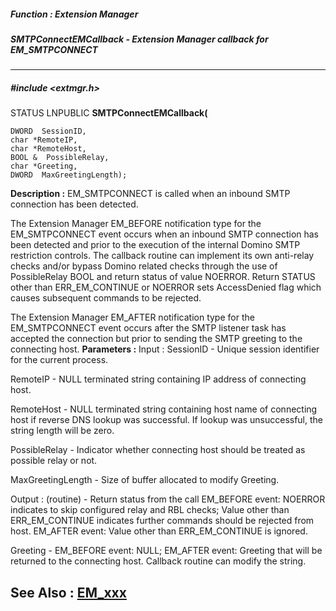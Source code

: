 ##### Function : Extension Manager
##### SMTPConnectEMCallback - Extension Manager callback for EM_SMTPCONNECT
---
##### #include <extmgr.h>
STATUS LNPUBLIC **SMTPConnectEMCallback(**

	DWORD  SessionID,
	char *RemoteIP,
	char *RemoteHost,
	BOOL &  PossibleRelay,
	char *Greeting,
	DWORD  MaxGreetingLength);
**Description :**
EM_SMTPCONNECT is called when an inbound SMTP connection has been detected.
	
The Extension Manager EM_BEFORE notification type for the EM_SMTPCONNECT event 
occurs when an inbound SMTP connection has been detected and prior to the 
execution of the internal Domino SMTP restriction controls.  The callback 
routine can implement its own anti-relay checks and/or bypass Domino related 
checks through the use of PossibleRelay BOOL and return status of value 
NOERROR.  Return STATUS other than ERR_EM_CONTINUE or NOERROR sets AccessDenied 
flag which causes subsequent commands to be rejected.  

The Extension Manager EM_AFTER notification type for the EM_SMTPCONNECT event 
occurs after the SMTP listener task has accepted the connection but prior to 
sending the SMTP greeting to the connecting host.
**Parameters :**
Input :
SessionID  -  Unique session identifier for the current process.

RemoteIP  -  NULL terminated string containing IP address of connecting host.

RemoteHost  -  NULL terminated string containing host name of connecting host if reverse DNS lookup was successful.  If lookup was unsuccessful, the string length will be zero. 

PossibleRelay  -  Indicator whether connecting host should be treated as possible relay or not.

MaxGreetingLength  -  Size of buffer allocated to modify Greeting.

Output :
(routine)  -  Return status from the call 
EM_BEFORE event: NOERROR indicates to skip configured relay and RBL checks; Value other than  ERR_EM_CONTINUE indicates further commands should be rejected from host.
EM_AFTER event: Value other than ERR_EM_CONTINUE is ignored.


Greeting  -  EM_BEFORE event: NULL; EM_AFTER event: Greeting that will be returned to the connecting host.  Callback routine can modify the string.

**See Also :**
[EM_xxx](D:/md_files/EM_xxx.md)
---
